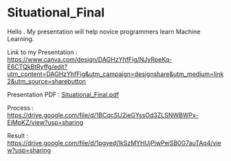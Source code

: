 # Situational_Final
Hello . My presentation will help novice programmers learn Machine Learning.


Link to my Presentation : https://www.canva.com/design/DAGHzYhfFig/NJyRpeKq-E6CTQkBtRyffg/edit?utm_content=DAGHzYhfFig&utm_campaign=designshare&utm_medium=link2&utm_source=sharebutton


Presentation PDF : [Situational_Final.pdf](https://github.com/user-attachments/files/15784518/Situational_Final.pdf)



Process : https://drive.google.com/file/d/1BCqcSU2ieGYssOd3ZLSNWBWPx-EjMpKZ/view?usp=sharing


Result : https://drive.google.com/file/d/1pgyedj1kSzMYHUjPiwPeiSB0G7auTAq4/view?usp=sharing
